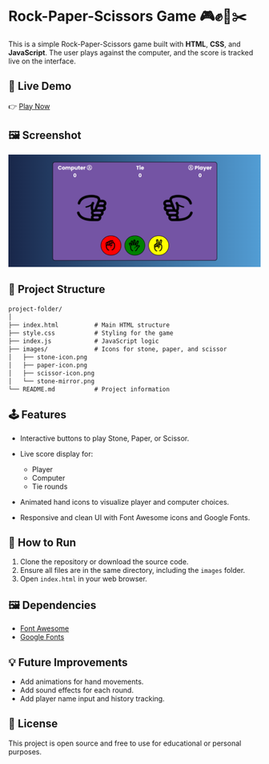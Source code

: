 # Rock-Paper-Scissors Game 🎮✊📄✂️

This is a simple Rock-Paper-Scissors game built with **HTML**, **CSS**, and **JavaScript**. The user plays against the computer, and the score is tracked live on the interface.

## 🔗 Live Demo

👉 [Play Now](rockscissorpaperss.netlify.app)

## 🖼 Screenshot

![Game Screenshot](./images/UI.png)

## 📁 Project Structure

```
project-folder/
│
├── index.html          # Main HTML structure
├── style.css           # Styling for the game
├── index.js            # JavaScript logic
├── images/             # Icons for stone, paper, and scissor
│   ├── stone-icon.png
│   ├── paper-icon.png
│   ├── scissor-icon.png
│   └── stone-mirror.png
└── README.md           # Project information
```

## 🕹 Features

* Interactive buttons to play Stone, Paper, or Scissor.
* Live score display for:

  * Player
  * Computer
  * Tie rounds
* Animated hand icons to visualize player and computer choices.
* Responsive and clean UI with Font Awesome icons and Google Fonts.

## 🔧 How to Run

1. Clone the repository or download the source code.
2. Ensure all files are in the same directory, including the `images` folder.
3. Open `index.html` in your web browser.

## 🖼 Dependencies

* [Font Awesome](https://fontawesome.com/)
* [Google Fonts](https://fonts.google.com/)

## 💡 Future Improvements

* Add animations for hand movements.
* Add sound effects for each round.
* Add player name input and history tracking.

## 📜 License

This project is open source and free to use for educational or personal purposes.


